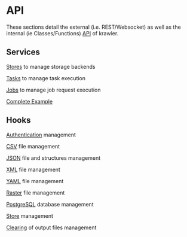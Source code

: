 # API

These sections detail the external (i.e. REST/Websocket) as well as the internal (ie Classes/Functions) [API](https://en.wikipedia.org/wiki/Application_programming_interface) of krawler.

## Services

[Stores](./SERVICES.MD#stores) to manage storage backends

[Tasks](./SERVICES.MD#tasks) to manage task execution

[Jobs](./SERVICES.MD#jobs) to manage job request execution

[Complete Example](./SERVICES.MD#complete-example)

## Hooks

[Authentication](./HOOKS.MD#authentication) management

[CSV](./HOOKS.MD#csv-source) file management

[JSON](./HOOKS.MD#json-source) file and structures management

[XML](./HOOKS.MD#xml-source) file management

[YAML](./HOOKS.MD#yaml-source) file management

[Raster](./HOOKS.MD#raster-source) file management

[PostgreSQL](./HOOKS.MD#postgresql-source) database management

[Store](./HOOKS.MD#store-source) management

[Clearing](./HOOKS.MD#clearing-source) of output files management
